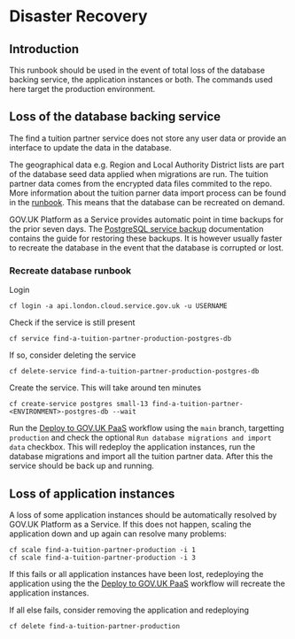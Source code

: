 # Disaster Recovery

## Introduction

This runbook should be used in the event of total loss of the database backing service, the application instances or both. The commands used here target the production environment.

## Loss of the database backing service

The find a tuition partner service does not store any user data or provide an interface to update the data in the database.

The geographical data e.g. Region and Local Authority District lists are part of the database seed data applied when migrations are run. The tuition partner data comes from the encrypted data files commited to the repo. More information about the tuition parner data import process can be found in the [runbook](import-tuition-partner-data.md). This means that the database can be recreated on demand.

GOV.UK Platform as a Service provides automatic point in time backups for the prior seven days. The [PostgreSQL service backup](https://docs.cloud.service.gov.uk/deploying_services/postgresql/#postgresql-service-backup) documentation contains the guide for restoring these backups. It is however usually faster to recreate the database in the event that the database is corrupted or lost.

### Recreate database runbook

Login

```
cf login -a api.london.cloud.service.gov.uk -u USERNAME
```

Check if the service is still present

```
cf service find-a-tuition-partner-production-postgres-db
```

If so, consider deleting the service

```
cf delete-service find-a-tuition-partner-production-postgres-db
```

Create the service. This will take around ten minutes

```
cf create-service postgres small-13 find-a-tuition-partner-<ENVIRONMENT>-postgres-db --wait
```

Run the [Deploy to GOV.UK PaaS](https://github.com/DFE-Digital/find-a-tuition-partner/actions/workflows/deploy-to-gpaas.yml) workflow using the `main` branch, targetting `production` and check the optional `Run database migrations and import data` checkbox. This will redeploy the application instances, run the database migrations and import all the tuition partner data. After this the service should be back up and running.

## Loss of application instances

A loss of some application instances should be automatically resolved by GOV.UK Platform as a Service. If this does not happen, scaling the application down and up again can resolve many problems:

```
cf scale find-a-tuition-partner-production -i 1
cf scale find-a-tuition-partner-production -i 3
```

If this fails or all application instances have been lost, redeploying the application using the the [Deploy to GOV.UK PaaS](https://github.com/DFE-Digital/find-a-tuition-partner/actions/workflows/deploy-to-gpaas.yml) workflow will recreate the application instances.

If all else fails, consider removing the application and redeploying

```
cf delete find-a-tuition-partner-production
```